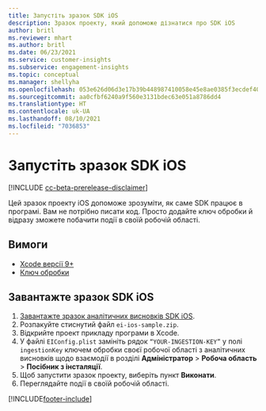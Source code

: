 ```yaml
---
title: Запустіть зразок SDK iOS
description: Зразок проекту, який допоможе дізнатися про SDK iOS
author: britl
ms.reviewer: mhart
ms.author: britl
ms.date: 06/23/2021
ms.service: customer-insights
ms.subservice: engagement-insights
ms.topic: conceptual
ms.manager: shellyha
ms.openlocfilehash: 053e626d06d3e17b39b448987410058e45e8ae0385f3ecdef40314cb46ae4bf4
ms.sourcegitcommit: aa0cfbf6240a9f560e3131bdec63e051a8786dd4
ms.translationtype: HT
ms.contentlocale: uk-UA
ms.lasthandoff: 08/10/2021
ms.locfileid: "7036853"
---
```

# <a name="run-the-ios-sdk-sample"></a>Запустіть зразок SDK iOS

[!INCLUDE [cc-beta-prerelease-disclaimer](includes/cc-beta-prerelease-disclaimer.md)]

Цей зразок проекту iOS допоможе зрозуміти, як саме SDK працює в програмі. Вам не потрібно писати код. Просто додайте ключ обробки й відразу зможете побачити події в своїй робочій області.

## <a name="prerequisites"></a>Вимоги

- [Xcode версії 9+](https://developer.apple.com/xcode/downloads/)
- [Ключ обробки](get-started-ios.md)

## <a name="download-the-ios-sdk-sample"></a>Завантажте зразок SDK iOS

1. [Завантажте зразок аналітичних висновків SDK iOS](https://download.pi.dynamics.com/sdk/EI-SDKs/ei-ios-sample.zip).
1. Розпакуйте стиснутий файл `ei-ios-sample.zip`.
1. Відкрийте проект прикладу програми в Xcode.
1. У файлі `EIConfig.plist` замініть рядок `“YOUR-INGESTION-KEY”` у полі `ingestionKey` ключем обробки своєї робочої області з аналітичних висновків щодо взаємодії в розділі **Адміністратор** > **Робоча область** > **Посібник з інсталяції**.
1. Щоб запустити зразок проекту, виберіть пункт **Виконати**.
1. Переглядайте події в своїй робочій області.

[!INCLUDE[footer-include](../includes/footer-banner.md)]
